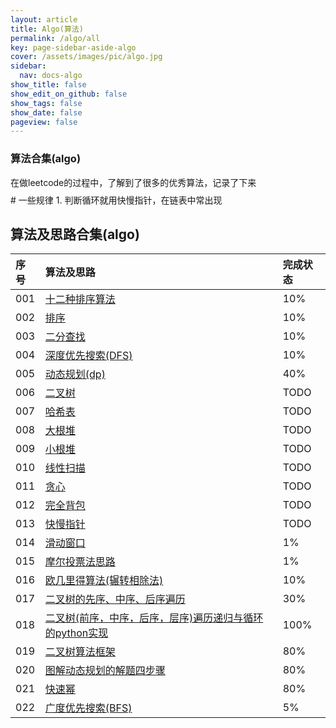 ```yaml
---
layout: article
title: Algo(算法)
permalink: /algo/all
key: page-sidebar-aside-algo
cover: /assets/images/pic/algo.jpg
sidebar:
  nav: docs-algo
show_title: false
show_edit_on_github: false
show_tags: false
show_date: false
pageview: false
---
```

<style>
  .hero-example p {
    margin: .5rem 0;
  }
  .hero-example--height {
    height: 500px;
  }
  .hero-fill-example {
    background-color: #ccc;
  }
  .hero-fill-example--dark {
    background-color: #123;
  }
  .hero-bg-image-example {
    background-image: url("/docs/assets/images/cover1.jpg");
  }
  .hero-bg-image-example--linear-gradient {
    background-image: linear-gradient(135deg, rgba(255, 69, 0, .5), rgba(255, 197, 0, .2)), url("/docs/assets/images/cover1.jpg");
  }
</style>

<div class="hero hero-example hero--dark hero-bg-image-example my-3">
  <div class="hero__content">
    <h3>算法合集(algo)</h3>
    <p>在做leetcode的过程中，了解到了很多的优秀算法，记录了下来</p>
  </div>
</div>
# 一些规律
1. 判断循环就用快慢指针，在链表中常出现

## 算法及思路合集(algo)

|序号| 算法及思路 | 完成状态   |
| :-----| :-----| :-----|
|001| [十二种排序算法](/algo/2020/0331/011) |   10%       |
|002| [排序](/alog/2020/0421/001)  |     10%     |
|003| [二分查找](/alog/2020/0422/002)  |     10%      |
|004| [深度优先搜索(DFS)](/alog/2020/0423/003)  |    10%      |
|005| [动态规划(dp)](/alog/2020/0427/004) |   40%      |
|006| [二叉树](/alog/2020/0430/001) |    TODO     |
|007| [哈希表](/alog/2020/0430/002) |    TODO     |
|008| [大根堆](/alog/2020/0430/003) |    TODO     |
|009| [小根堆](/alog/2020/0430/004) |    TODO     |
|010| [线性扫描](/alog/2020/0430/006) |   TODO      |
|011| [贪心](/algo/2020/0430/006) |     TODO    |
|012| [完全背包](/alog/2020/0426/004) |     TODO    |
|013| [快慢指针](/algo/2020/0430/007) |     TODO    |
|014| [滑动窗口](/algo/2020/0502/007) |     1%    |
|015| [摩尔投票法思路](/algo/2020/0502/008) |     1%    |
|016| [欧几里得算法(辗转相除法)](/algo/2020/0429/001) |     10%    |
|017| [二叉树的先序、中序、后序遍历](/algo/2020/0505/008) |     30%    |
|018| [二叉树(前序，中序，后序，层序)遍历递归与循环的python实现](/algo/2020/0505/009) |     100%    |
|019| [二叉树算法框架](/algo/2020/0508/003) |     80%    |
|020| [图解动态规划的解题四步骤](/alog/2020/0509/004) |     80%    |
|021| [快速幂](/alog/2020/0512/004) |     80%    |
|022| [广度优先搜索(BFS)](/alog/2020/0513/003) |     5%    |
